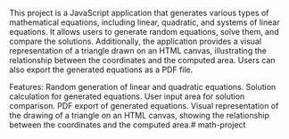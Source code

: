 This project is a JavaScript application that generates various types of mathematical equations, including linear, quadratic, and systems of linear equations. It allows users to generate random equations, solve them, and compare the solutions. Additionally, the application provides a visual representation of a triangle drawn on an HTML canvas, illustrating the relationship between the coordinates and the computed area. Users can also export the generated equations as a PDF file.

Features:
Random generation of linear and quadratic equations.
Solution calculation for generated equations.
User input area for solution comparison.
PDF export of generated equations.
Visual representation of the drawing of a triangle on an HTML canvas, showing the relationship between the coordinates and the computed area.# math-project
